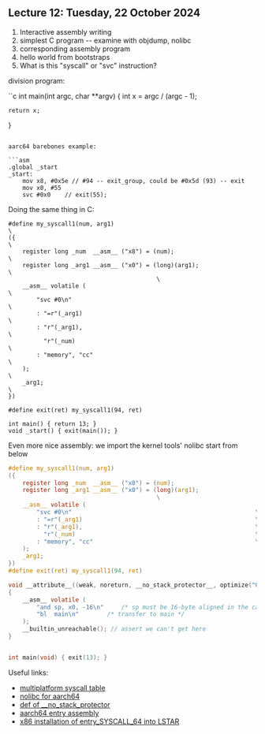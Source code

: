 ## Lecture 12: Tuesday, 22 October 2024

1. Interactive assembly writing
  1. simplest C program -- examine with objdump, nolibc
  1. corresponding assembly program
  1. hello world from bootstraps
1. What is this "syscall" or "svc" instruction?

division program:

``c
int main(int argc, char **argv) {
	int x = argc / (argc - 1);

	return x;
}
```

aarc64 barebones example:

```asm
.global _start
_start:
	mov x8, #0x5e // #94 -- exit_group, could be #0x5d (93) -- exit
	mov x0, #55
	svc #0x0	// exit(55);
```

Doing the same thing in C:
```
#define my_syscall1(num, arg1)                                                \
({                                                                            \
	register long _num  __asm__ ("x8") = (num);                           \
	register long _arg1 __asm__ ("x0") = (long)(arg1);                    \
									      \
	__asm__ volatile (                                                    \
		"svc #0\n"                                                    \
		: "=r"(_arg1)                                                 \
		: "r"(_arg1),                                                 \
		  "r"(_num)                                                   \
		: "memory", "cc"                                              \
	);                                                                    \
	_arg1;                                                                \
})

#define exit(ret) my_syscall1(94, ret)

int main() { return 13; }
void _start() { exit(main()); }
```

Even more nice assembly: we import the kernel tools' nolibc start from below

```c
#define my_syscall1(num, arg1)                                                \
({                                                                            \
	register long _num  __asm__ ("x8") = (num);                           \
	register long _arg1 __asm__ ("x0") = (long)(arg1);                    \
									      \
	__asm__ volatile (                                                    \
		"svc #0\n"                                                    \
		: "=r"(_arg1)                                                 \
		: "r"(_arg1),                                                 \
		  "r"(_num)                                                   \
		: "memory", "cc"                                              \
	);                                                                    \
	_arg1;                                                                \
})
#define exit(ret) my_syscall1(94, ret)

void __attribute__((weak, noreturn, __no_stack_protector__, optimize("Os", "omit-frame-pointer"))) _start(void)
{
	__asm__ volatile (
		"and sp, x0, -16\n"     /* sp must be 16-byte aligned in the callee      */
		"bl  main\n"        /* transfer to main */
	);
	__builtin_unreachable(); // assert we can't get here
}


int main(void) { exit(13); }
```


Useful links:
* [multiplatform syscall table](https://gpages.juszkiewicz.com.pl/syscalls-table/syscalls.html)
* [nolibc for aarch64](https://elixir.bootlin.com/linux/latest/source/tools/include/nolibc/arch-aarch64.h)
* [def of __no_stack_protector](https://elixir.bootlin.com/linux/latest/source/include/linux/compiler_attributes.h#L284)
* [aarch64 entry assembly](https://elixir.bootlin.com/linux/latest/source/arch/arm64/kernel/entry.S)
* [x86 installation of entry_SYSCALL_64 into LSTAR](https://elixir.bootlin.com/linux/latest/source/arch/x86/kernel/cpu/common.c#L2114)
